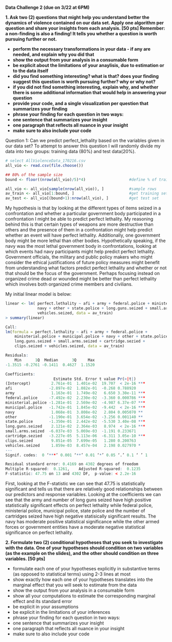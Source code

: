 **Data Challenge 2 (due on 3/22 at 6PM)**

**1. Ask two (2) questions that might help you understand better the dynamics of violence contained on our data set. 
Apply one algorithm per question and share your insights from each analysis. [50 pts] 
Remember: a non-finding is also a finding! It tells you whether a question is worth pursuing further or not.**

- **perform the necessary transformations in your data - if any are needed, and explain why you did that**
- **show the output from your analysis in a consumable form**
- **be explicit about the limitations of your anaylisis, due to estimation or to the data itself**
- **did you find something interesting? what is that? does your finding suggest this question is worth pursuing further? why or why not?**
- **if you did not find something interesting, explain why, and whether there is some additional information that would help in answering your question**
- **provide your code, and a single visualization per question that summarizes your finding**
- **phrase your finding for each question in two ways:**
- **one sentence that summarizes your insight**
- **one paragraph that reflects all nuance in your insight**
- **make sure to also include your code**


Question 1: Can we predict perfect_lethality based on the variables given in our data set?
To attempt to answer this question I will randomly divide my data into two groups: training data (80%) and test data(20%).

```r
# select AllViolenceData_170216.csv
all_vio <- read.csv(file.choose())

## 80% of the sample size
bound <- floor((nrow(all_vio)/5)*4)                   #define % of training and test set

all_vio <- all_vio[sample(nrow(all_vio)), ]           #sample rows 
av_train <- all_vio[1:bound, ]                        #get training set
av_test <- all_vio[(bound+1):nrow(all_vio), ]         #get test set
```
My hypothesis is that by looking at the different types of items seized in a confrontation and whether a particular government body participated in a confrontation I might be able to predict perfect lethality. My reasoning behind this is that certain types of weapons are more destructive than others and the presence of them in a confrontation might help predict whether an event will have perfect lethality. Additionally, one government body might be more lethal than other bodies. Hypothetically speaking, if the navy was the most lethal government body in confrontations, looking at which events had navy participants might help predict perfect lethality. Government officials, the military and public policy makers who might consider the ethical justifications of future policy measures might benefit from understanding what factors  predict perfect lethality and whether or not that should be the focus of the government. Perhaps focusing instead on organized crime dead or wounded might be better than perfect lethality which involves both organized crime members and civilians.

My initial linear model is below:

```r
linear <- lm( perfect.lethality ~ afi + army + federal.police + ministerial.police + municipal.police + 
              navy + other + state.police + long.guns.seized + small.arms.seized + cartridge.sezied + clips.seized +
              vehicles.seized, data = av_train)
> summary(linear)

Call:
lm(formula = perfect.lethality ~ afi + army + federal.police + 
    ministerial.police + municipal.police + navy + other + state.police + 
    long.guns.seized + small.arms.seized + cartridge.sezied + 
    clips.seized + vehicles.seized, data = av_train)

Residuals:
    Min      1Q  Median      3Q     Max 
-1.3515 -0.2761 -0.1411  0.4627  1.1520 

Coefficients:
                     Estimate Std. Error t value Pr(>|t|)    
(Intercept)         2.761e-01  1.401e-02  19.707  < 2e-16 ***
afi                -2.897e-02  1.082e-01  -0.268 0.788920    
army                1.163e-01  1.749e-02   6.650 3.30e-11 ***
federal.police     -7.492e-02  2.230e-02  -3.360 0.000786 ***
ministerial.police -1.281e-01  2.569e-02  -4.987 6.37e-07 ***
municipal.police   -1.742e-01  1.845e-02  -9.442  < 2e-16 ***
navy                1.068e-01  3.808e-02   2.804 0.005070 ** 
other              -1.190e-01  3.654e-02  -3.256 0.001140 ** 
state.police       -1.350e-01  2.442e-02  -5.530 3.40e-08 ***
long.guns.seized    2.121e-02  2.364e-03   8.974  < 2e-16 ***
small.arms.seized  -6.037e-03  5.069e-03  -1.191 0.233671    
cartridge.sezied   -3.227e-05  5.113e-06  -6.311 3.05e-10 ***
clips.seized        9.851e-05  7.699e-05   1.280 0.200763    
vehicles.seized     1.859e-03  8.457e-04   2.198 0.027970 *  
---
Signif. codes:  0 ‘***’ 0.001 ‘**’ 0.01 ‘*’ 0.05 ‘.’ 0.1 ‘ ’ 1

Residual standard error: 0.4169 on 4302 degrees of freedom
Multiple R-squared:  0.1261,	Adjusted R-squared:  0.1235 
F-statistic: 47.75 on 13 and 4302 DF,  p-value: < 2.2e-16
```

First, looking at the F-statistic we can see that 47.75 is statistically significant and tells us that there are relatively good relationships between our predictors and response variables. Looking at the coefficients we can see that the army and number of long guns seized have high positive statistically significant effects on perfect lethality while federal police, ministerial police, municipal police, state police and the number of cartridges seized have high negative statisically significant results. The navy has moderate positive statistical significance while the other armed forces or government entities have a moderate negative statistical significance on perfect lethality. 




**2. Formulate two (2) conditional hypotheses that you seek to investigate with the data. One of your hypotheses should 
condition on two variables (as the example on the slides), and the other should condition on three variables. [50 pts]**

- formulate each one of your hypotheses explicitly in substantive terms (as opposed to statistical terms) using 2-3 lines at most
- show exactly how each one of your hypotheses translates into the marginal effect that you will seek to estimate from the data
- show the output from your analysis in a consumable form
- show all your computations to estimate the corresponding marginal effect and its standard error
- be explicit in your assumptions
- be explicit in the limitations of your inferences
- phrase your finding for each question in two ways:
- one sentence that summarizes your insight
- one paragraph that reflects all nuance in your insight
- make sure to also include your code
